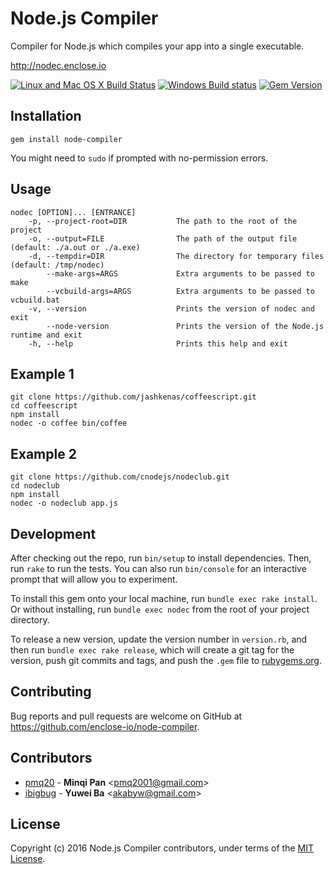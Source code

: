 # Node.js Compiler

Compiler for Node.js which compiles your app into a single executable.

http://nodec.enclose.io

[![Linux and Mac OS X Build Status](https://travis-ci.org/enclose-io/node-compiler.svg?branch=master)](https://travis-ci.org/enclose-io/node-compiler)
[![Windows Build status](https://ci.appveyor.com/api/projects/status/f4x3bq5hub3uu3ys/branch/master?svg=true)](https://ci.appveyor.com/project/pmq20/node-compiler/branch/master)
[![Gem Version](https://badge.fury.io/rb/node-compiler.svg)](https://badge.fury.io/rb/node-compiler)

## Installation

    gem install node-compiler

You might need to `sudo` if prompted with no-permission errors.

## Usage

    nodec [OPTION]... [ENTRANCE]
        -p, --project-root=DIR           The path to the root of the project
        -o, --output=FILE                The path of the output file (default: ./a.out or ./a.exe)
        -d, --tempdir=DIR                The directory for temporary files (default: /tmp/nodec)
            --make-args=ARGS             Extra arguments to be passed to make
            --vcbuild-args=ARGS          Extra arguments to be passed to vcbuild.bat
        -v, --version                    Prints the version of nodec and exit
            --node-version               Prints the version of the Node.js runtime and exit
        -h, --help                       Prints this help and exit

## Example 1

    git clone https://github.com/jashkenas/coffeescript.git
    cd coffeescript
    npm install
    nodec -o coffee bin/coffee

## Example 2

    git clone https://github.com/cnodejs/nodeclub.git
    cd nodeclub
    npm install
    nodec -o nodeclub app.js

## Development

After checking out the repo, run `bin/setup` to install dependencies. Then, run `rake` to run the tests. You can also run `bin/console` for an interactive prompt that will allow you to experiment.

To install this gem onto your local machine, run `bundle exec rake install`. Or without installing, run `bundle exec nodec` from the root of your project directory.

To release a new version, update the version number in `version.rb`, and then run `bundle exec rake release`, which will create a git tag for the version, push git commits and tags, and push the `.gem` file to [rubygems.org](https://rubygems.org).

## Contributing

Bug reports and pull requests are welcome on GitHub at https://github.com/enclose-io/node-compiler.

## Contributors

* [pmq20](https://github.com/pmq20) - **Minqi Pan** &lt;pmq2001@gmail.com&gt;
* [ibigbug](https://github.com/ibigbug) - **Yuwei Ba** &lt;akabyw@gmail.com&gt;

## License

Copyright (c) 2016 Node.js Compiler contributors, under terms of the [MIT License](http://opensource.org/licenses/MIT).
